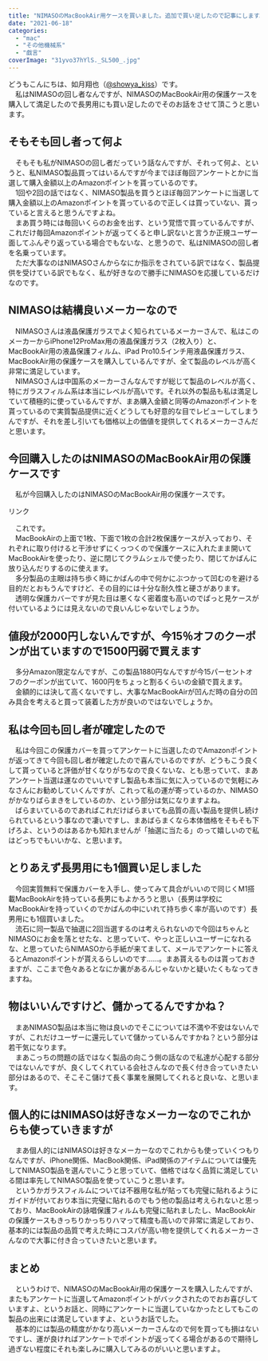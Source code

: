 ```yaml
---
title: "NIMASOのMacBookAir用ケースを買いました。追加で買い足したので記事にします。"
date: "2021-06-18"
categories: 
  - "mac"
  - "その他機械系"
  - "戯言"
coverImage: "31yvo37hYlS._SL500_.jpg"
---
```


どうもこんにちは、如月翔也（[@showya\_kiss](http://twitter.com/showya_kiss)）です。  
　私はNIMASOの回し者なんですが、NIMASOのMacBookAir用の保護ケースを購入して満足したので長男用にも買い足したのでそのお話をさせて頂こうと思います。  

## そもそも回し者って何よ

　そもそも私がNIMASOの回し者だっていう話なんですが、それって何よ、というと、私NIMASO製品買ってはいるんですが今までほぼ毎回アンケートとかに当選して購入金額以上のAmazonポイントを貰っているのです。  
　1回や2回の話ではなく、NIMASO製品を買うとほぼ毎回アンケートに当選して購入金額以上のAmazonポイントを貰っているので正しくは買っていない、貰っていると言えると思うんですよね。  
　まあ買う時には毎回いくらのお金を出す、という覚悟で買っているんですが、これだけ毎回Amazonポイントが返ってくると申し訳ないと言うか正規ユーザー面してふんぞり返っている場合でもないな、と思うので、私はNIMASOの回し者を名乗っています。  
　ただ大事なのはNIMASOさんからなにか指示をされている訳ではなく、製品提供を受けている訳でもなく、私が好きなので勝手にNIMASOを応援しているだけなのです。  

## NIMASOは結構良いメーカーなので

　NIMASOさんは液晶保護ガラスでよく知られているメーカーさんで、私はこのメーカーからiPhone12ProMax用の液晶保護ガラス（2枚入り）と、MacBookAir用の液晶保護フィルム、iPad Pro10.5インチ用液晶保護ガラス、MacBookAir用の保護ケースを購入しているんですが、全て製品のレベルが高く非常に満足しています。  
　NIMASOさんは中国系のメーカーさんなんですが総じて製品のレベルが高く、特にガラスフィルム系は本当にレベルが高いです。それ以外の製品も私は満足していて積極的に使っているんですが、まあ購入金額と同等のAmazonポイントを貰っているので実質製品提供に近くどうしても好意的な目でレビューしてしまうんですが、それを差し引いても価格以上の価値を提供してくれるメーカーさんだと思います。  

## 今回購入したのはNIMASOのMacBookAir用の保護ケースです

　私が今回購入したのはNIMASOのMacBookAir用の保護ケースです。  
<script type="text/javascript">(function(b,c,f,g,a,d,e){b.MoshimoAffiliateObject=a;b[a]=b[a]||function(){arguments.currentScript=c.currentScript||c.scripts[c.scripts.length-2];(b[a].q=b[a].q||[]).push(arguments)};c.getElementById(a)||(d=c.createElement(f),d.src=g,d.id=a,e=c.getElementsByTagName("body")[0],e.appendChild(d))})(window,document,"script","//dn.msmstatic.com/site/cardlink/bundle.js?20210203","msmaflink");msmaflink({"n":"NIMASO ケース MacBook Air 13 (2018-2020モデル M1モデル対応)用 カバー クリア 全透明 軽量 A1932 A2179 A2337 対応 ハードカバー すり傷防止 汚れ対策","b":"NIMASO","t":"NB042","d":"https:\/\/m.media-amazon.com","c_p":"\/images\/I","p":["\/31yvo37hYlS._SL500_.jpg","\/417i4IGQMuS._SL500_.jpg","\/415rJz2o27S._SL500_.jpg","\/41DybYkrL4S._SL500_.jpg","\/41lYxWRajBS._SL500_.jpg","\/41reUUpDCpS._SL500_.jpg","\/31oQoHREpIS._SL500_.jpg"],"u":{"u":"https:\/\/www.amazon.co.jp\/dp\/B094ZD8C12","t":"amazon","r_v":""},"v":"2.1","b_l":[{"id":1,"u_tx":"Amazonで見る","u_bc":"#f79256","u_url":"https:\/\/www.amazon.co.jp\/dp\/B094ZD8C12","a_id":2093955,"p_id":170,"pl_id":27060,"pc_id":185,"s_n":"amazon","u_so":1},{"id":2,"u_tx":"楽天市場で見る","u_bc":"#f76956","u_url":"https:\/\/search.rakuten.co.jp\/search\/mall\/NIMASO%20%E3%82%B1%E3%83%BC%E3%82%B9%20MacBook%20Air%2013%20(2018-2020%E3%83%A2%E3%83%87%E3%83%AB%20M1%E3%83%A2%E3%83%87%E3%83%AB%E5%AF%BE%E5%BF%9C)%E7%94%A8%20%E3%82%AB%E3%83%90%E3%83%BC%20%E3%82%AF%E3%83%AA%E3%82%A2%20%E5%85%A8%E9%80%8F%E6%98%8E%20%E8%BB%BD%E9%87%8F%20A1932%20A2179%20A2337%20%E5%AF%BE%E5%BF%9C%20%E3%83%8F%E3%83%BC%E3%83%89%E3%82%AB%E3%83%90%E3%83%BC%20%E3%81%99%E3%82%8A%E5%82%B7%E9%98%B2%E6%AD%A2%20%E6%B1%9A%E3%82%8C%E5%AF%BE%E7%AD%96\/","a_id":2093954,"p_id":54,"pl_id":27059,"pc_id":54,"s_n":"rakuten","u_so":2},{"id":3,"u_tx":"Yahoo!ショッピングで見る","u_bc":"#66a7ff","u_url":"https:\/\/shopping.yahoo.co.jp\/search?first=1\u0026p=NIMASO%20%E3%82%B1%E3%83%BC%E3%82%B9%20MacBook%20Air%2013%20(2018-2020%E3%83%A2%E3%83%87%E3%83%AB%20M1%E3%83%A2%E3%83%87%E3%83%AB%E5%AF%BE%E5%BF%9C)%E7%94%A8%20%E3%82%AB%E3%83%90%E3%83%BC%20%E3%82%AF%E3%83%AA%E3%82%A2%20%E5%85%A8%E9%80%8F%E6%98%8E%20%E8%BB%BD%E9%87%8F%20A1932%20A2179%20A2337%20%E5%AF%BE%E5%BF%9C%20%E3%83%8F%E3%83%BC%E3%83%89%E3%82%AB%E3%83%90%E3%83%BC%20%E3%81%99%E3%82%8A%E5%82%B7%E9%98%B2%E6%AD%A2%20%E6%B1%9A%E3%82%8C%E5%AF%BE%E7%AD%96","a_id":2099557,"p_id":1225,"pl_id":27061,"pc_id":1925,"s_n":"yahoo","u_so":3}],"eid":"Ruq1Q","s":"s"});</script>

リンク

　これです。  
　MacBookAirの上面で1枚、下面で1枚の合計2枚保護ケースが入っており、それぞれに取り付けると干渉せずにくっつくので保護ケースに入れたまま開いてMacBookAirを使ったり、逆に閉じてクラムシェルで使ったり、閉じてかばんに放り込んだりするのに使えます。  
　多分製品の主眼は持ち歩く時にかばんの中で何かにぶつかって凹むのを避ける目的だとおもうんですけど、その目的には十分な耐久性と硬さがあります。  
　透明な保護カバーですが見た目は悪くなく密着度も高いのでぱっと見ケースが付いているようには見えないので良いんじゃないでしょうか。  

## 値段が2000円しないんですが、今15％オフのクーポンが出ていますので1500円弱で買えます

　多分Amazon限定なんですが、この製品1880円なんですが今15パーセントオフのクーポンが出ていて、1600円をちょっと割るくらいの金額で買えます。  
　金額的には決して高くないですし、大事なMacBookAirが凹んだ時の自分の凹み具合を考えると買って装着した方が良いのではないでしょうか。  

## 私は今回も回し者が確定したので

　私は今回この保護カバーを買ってアンケートに当選したのでAmazonポイントが返ってきて今回も回し者が確定したので喜んでいるのですが、どうもこう良くして貰っていると評価が甘くなりがちなので良くないな、とも思っていて、まあアンケート当選は運なのでいいですし製品も本当に気に入っているので気軽にみなさんにお勧めしていくんですが、これって私の運が寄っているのか、NIMASOがかなりばらまきをしているのか、という部分は気になりますよね。  
　ばらまいているのであればこれだけばらまいても品質の高い製品を提供し続けられているという事なので凄いですし、まあばらまくなら本体価格をそもそも下げろよ、というのはあるかも知れませんが「抽選に当たる」のって嬉しいので私はどっちでもいいかな、と思います。  

## とりあえず長男用にも1個買い足しました

　今回実質無料で保護カバーを入手し、使ってみて具合がいいので同じくM1搭載MacBookAirを持っている長男にもよかろうと思い（長男は学校にMacBookAirを持っていくのでかばんの中にいれて持ち歩く率が高いのです）長男用にも1個買いました。  
　流石に同一製品で抽選に2回当選するのは考えられないので今回はちゃんとNIMASOにお金を落とせたな、と思っていて、やっと正しいユーザーになれるな、と思っていたらNIMASOから手紙が来てまして、メールでアンケートに答えるとAmazonポイントが貰えるらしいのです……。まあ貰えるものは貰っておきますが、ここまで色々あるとなにか裏があるんじゃないかと疑いたくもなってきますね。  

## 物はいいんですけど、儲かってるんですかね？

　まあNIMASO製品は本当に物は良いのでそこについては不満や不安はないんですが、これだけユーザーに還元していて儲かっているんですかね？という部分は若干気になります。  
　まあこっちの問題の話ではなく製品の向こう側の話なので私達が心配する部分ではないんですが、良くしてくれている会社さんなので長く付き合っていきたい部分はあるので、そこそこ儲けて長く事業を展開してくれると良いな、と思います。  

## 個人的にはNIMASOは好きなメーカーなのでこれからも使っていきますが

　まあ個人的にはNIMASOは好きなメーカーなのでこれからも使っていくつもりなんですが、iPhone関係、MacBook関係、iPad関係のアイテムについては優先してNIMASO製品を選んでいこうと思っていて、価格ではなく品質に満足している間は率先してNIMASO製品を使っていこうと思います。  
　というかガラスフィルムについては不器用な私が貼っても完璧に貼れるようにガイドが付いており本当に完璧に貼れるのでもう他の製品は考えられないと思っており、MacBookAirの詠唱保護フィルムも完璧に貼れましたし、MacBookAirの保護ケースもきっちりかっちりハマって精度も高いので非常に満足しており、基本的には製品の品質で考えた時にコスパが高い物を提供してくれるメーカーさんなので大事に付き合っていきたいと思います。  

## まとめ

　というわけで、NIMASOのMacBookAir用の保護ケースを購入したんですが、またもアンケートに当選してAmazonポイントがバックされたのでおお喜びしていますよ、というお話と、同時にアンケートに当選していなかったとしてもこの製品の出来には満足していますよ、というお話でした。  
　基本的には製品の精度がかなり高いメーカーさんなので何を買っても損はないですし、運が良ければアンケートでポイントが返ってくる場合があるので期待し過ぎない程度にそれも楽しみに購入してみるのがいいと思いますよ。

